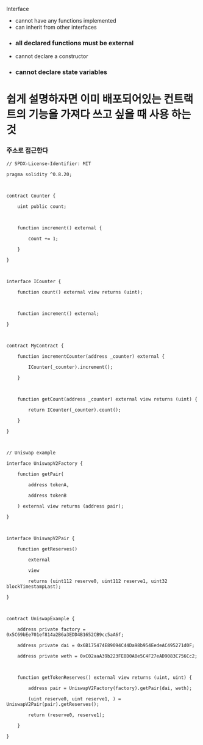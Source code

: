 Interface

- cannot have any functions implemented
- can inherit from other interfaces
- ### all declared functions must be external
- cannot declare a constructor
- ### cannot declare state variables


# 쉽게 설명하자면 이미 배포되어있는 컨트랙트의 기능을 가져다 쓰고 싶을 때 사용 하는 것 


### 주소로 접근한다

```solidity 
// SPDX-License-Identifier: MIT

pragma solidity ^0.8.20;

  

contract Counter {

    uint public count;

  

    function increment() external {

        count += 1;

    }

}

  

interface ICounter {

    function count() external view returns (uint);

  

    function increment() external;

}

  

contract MyContract {

    function incrementCounter(address _counter) external {

        ICounter(_counter).increment();

    }

  

    function getCount(address _counter) external view returns (uint) {

        return ICounter(_counter).count();

    }

}

  

// Uniswap example

interface UniswapV2Factory {

    function getPair(

        address tokenA,

        address tokenB

    ) external view returns (address pair);

}

  

interface UniswapV2Pair {

    function getReserves()

        external

        view

        returns (uint112 reserve0, uint112 reserve1, uint32 blockTimestampLast);

}

  

contract UniswapExample {

    address private factory = 0x5C69bEe701ef814a2B6a3EDD4B1652CB9cc5aA6f;

    address private dai = 0x6B175474E89094C44Da98b954EedeAC495271d0F;

    address private weth = 0xC02aaA39b223FE8D0A0e5C4F27eAD9083C756Cc2;

  

    function getTokenReserves() external view returns (uint, uint) {

        address pair = UniswapV2Factory(factory).getPair(dai, weth);

        (uint reserve0, uint reserve1, ) = UniswapV2Pair(pair).getReserves();

        return (reserve0, reserve1);

    }

}
```

